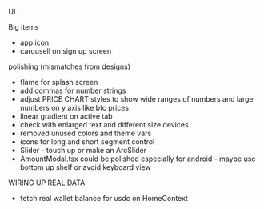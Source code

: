 UI

Big items

- app icon
- carousell on sign up screen

polishing (mismatches from designs)

- flame for splash screen
- add commas for number strings
- adjust PRICE CHART styles to show wide ranges of numbers and large numbers on y axis like btc prices
- linear gradient on active tab
- check with enlarged text and different size devices
- removed unused colors and theme vars
- icons for long and short segment control
- Slider - touch up or make an ArcSlider
- AmountModal.tsx could be polished especially for android - maybe use bottom up shelf or avoid keyboard view

WIRING UP REAL DATA

- fetch real wallet balance for usdc on HomeContext
